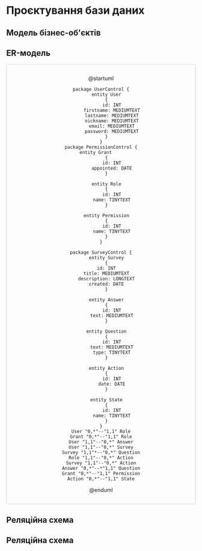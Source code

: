 # Проєктування бази даних

## Mодель бізнес-об'єктів

## ER-модель
<center style="
    border-radius:4px;
    border: 1px solid #cfd7e6;
    box-shadow: 0 1px 3px 0 rgba(89,105,129,.05), 0 1px 1px 0 rgba(0,0,0,.025);
    padding: 1em;">

@startuml

    package UserControl {
        entity User
        {
            id: INT
            firstname: MEDIUMTEXT
            lastname: MEDIUMTEXT
            nickname: MEDIUMTEXT
            email: MEDIUMTEXT
            password: MEDIUMTEXT
        }
    }
    package PermissionControl {
    entity Grant    
        {
            id: INT
            appointed: DATE
        }

        entity Role
        {
            id: INT
            name: TINYTEXT
        }
    
        entity Permission
        {
            id: INT
            name: TINYTEXT
        }
    }

    package SurveyControl {
        entity Survey
        {
        id: INT
        title: MEDIUMTEXT
        description: LONGTEXT
        created: DATE
        }

        entity Answer
        {
            id: INT
            text: MEDIUMTEXT
        }
 
        entity Question
        {
            id: INT
            text: MEDIUMTEXT
            type: TINYTEXT
        }
    
        entity Action
        {
            id: INT
            date: DATE
        }
    
        entity State
        {
            id: INT
            name: TINYTEXT
        }
    }
    User "0,*"--"1,1" Role
    Grant "0,*"--"1,1" Role
    User "1,1"--"0,*" Answer
    User "1,1"--"0,*" Survey
    Survey "1,1"*--"0,*" Question
    Role "1,1"--"0,*" Action
    Survey "1,1"--"0,*" Action
    Answer "0,*"--*"1,1" Question
    Grant "0,*"--"1,1" Permission
    Action "0,*"--"1,1" State

@enduml

</center>

## Реляційна схема

## Реляційна схема
